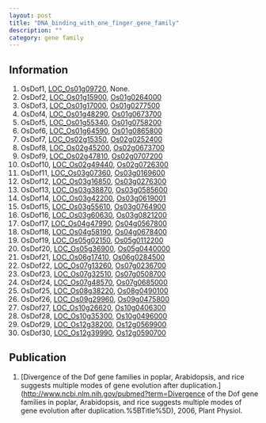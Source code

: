 ```yaml
---
layout: post
title: "DNA_binding_with_one_finger_gene_family"
description: ""
category: gene family
---
```


## Information
1. OsDof1, [LOC_Os01g09720](http://rice.plantbiology.msu.edu/cgi-bin/ORF_infopage.cgi?orf=LOC_Os01g09720), None.
2. OsDof2, [LOC_Os01g15900](http://rice.plantbiology.msu.edu/cgi-bin/ORF_infopage.cgi?orf=LOC_Os01g15900), [Os01g0264000](http://rapdb.dna.affrc.go.jp/viewer/gbrowse_details/irgsp1?name=Os01g0264000)
3. OsDof3, [LOC_Os01g17000](http://rice.plantbiology.msu.edu/cgi-bin/ORF_infopage.cgi?orf=LOC_Os01g17000), [Os01g0277500](http://rapdb.dna.affrc.go.jp/viewer/gbrowse_details/irgsp1?name=Os01g0277500)
4. OsDof4, [LOC_Os01g48290](http://rice.plantbiology.msu.edu/cgi-bin/ORF_infopage.cgi?orf=LOC_Os01g48290), [Os01g0673700](http://rapdb.dna.affrc.go.jp/viewer/gbrowse_details/irgsp1?name=Os01g0673700)
5. OsDof5, [LOC_Os01g55340](http://rice.plantbiology.msu.edu/cgi-bin/ORF_infopage.cgi?orf=LOC_Os01g55340), [Os01g0758200](http://rapdb.dna.affrc.go.jp/viewer/gbrowse_details/irgsp1?name=Os01g0758200)
6. OsDof6, [LOC_Os01g64590](http://rice.plantbiology.msu.edu/cgi-bin/ORF_infopage.cgi?orf=LOC_Os01g64590), [Os01g0865800](http://rapdb.dna.affrc.go.jp/viewer/gbrowse_details/irgsp1?name=Os01g0865800)
7. OsDof7, [LOC_Os02g15350](http://rice.plantbiology.msu.edu/cgi-bin/ORF_infopage.cgi?orf=LOC_Os02g15350), [Os02g0252400](http://rapdb.dna.affrc.go.jp/viewer/gbrowse_details/irgsp1?name=Os02g0252400)
8. OsDof8, [LOC_Os02g45200](http://rice.plantbiology.msu.edu/cgi-bin/ORF_infopage.cgi?orf=LOC_Os02g45200), [Os02g0673700](http://rapdb.dna.affrc.go.jp/viewer/gbrowse_details/irgsp1?name=Os02g0673700)
9. OsDof9, [LOC_Os02g47810](http://rice.plantbiology.msu.edu/cgi-bin/ORF_infopage.cgi?orf=LOC_Os02g47810), [Os02g0707200](http://rapdb.dna.affrc.go.jp/viewer/gbrowse_details/irgsp1?name=Os02g0707200)
10. OsDof10, [LOC_Os02g49440](http://rice.plantbiology.msu.edu/cgi-bin/ORF_infopage.cgi?orf=LOC_Os02g49440), [Os02g0726300](http://rapdb.dna.affrc.go.jp/viewer/gbrowse_details/irgsp1?name=Os02g0726300)
11. OsDof11, [LOC_Os03g07360](http://rice.plantbiology.msu.edu/cgi-bin/ORF_infopage.cgi?orf=LOC_Os03g07360), [Os03g0169600](http://rapdb.dna.affrc.go.jp/viewer/gbrowse_details/irgsp1?name=Os03g0169600)
12. OsDof12, [LOC_Os03g16850](http://rice.plantbiology.msu.edu/cgi-bin/ORF_infopage.cgi?orf=LOC_Os03g16850), [Os03g0276300](http://rapdb.dna.affrc.go.jp/viewer/gbrowse_details/irgsp1?name=Os03g0276300)
13. OsDof13, [LOC_Os03g38870](http://rice.plantbiology.msu.edu/cgi-bin/ORF_infopage.cgi?orf=LOC_Os03g38870), [Os03g0585600](http://rapdb.dna.affrc.go.jp/viewer/gbrowse_details/irgsp1?name=Os03g0585600)
14. OsDof14, [LOC_Os03g42200](http://rice.plantbiology.msu.edu/cgi-bin/ORF_infopage.cgi?orf=LOC_Os03g42200), [Os03g0619001](http://rapdb.dna.affrc.go.jp/viewer/gbrowse_details/irgsp1?name=Os03g0619001)
15. OsDof15, [LOC_Os03g55610](http://rice.plantbiology.msu.edu/cgi-bin/ORF_infopage.cgi?orf=LOC_Os03g55610), [Os03g0764900](http://rapdb.dna.affrc.go.jp/viewer/gbrowse_details/irgsp1?name=Os03g0764900)
16. OsDof16, [LOC_Os03g60630](http://rice.plantbiology.msu.edu/cgi-bin/ORF_infopage.cgi?orf=LOC_Os03g60630), [Os03g0821200](http://rapdb.dna.affrc.go.jp/viewer/gbrowse_details/irgsp1?name=Os03g0821200)
17. OsDof17, [LOC_Os04g47990](http://rice.plantbiology.msu.edu/cgi-bin/ORF_infopage.cgi?orf=LOC_Os04g47990), [Os04g0567800](http://rapdb.dna.affrc.go.jp/viewer/gbrowse_details/irgsp1?name=Os04g0567800)
18. OsDof18, [LOC_Os04g58190](http://rice.plantbiology.msu.edu/cgi-bin/ORF_infopage.cgi?orf=LOC_Os04g58190), [Os04g0678400](http://rapdb.dna.affrc.go.jp/viewer/gbrowse_details/irgsp1?name=Os04g0678400)
19. OsDof19, [LOC_Os05g02150](http://rice.plantbiology.msu.edu/cgi-bin/ORF_infopage.cgi?orf=LOC_Os05g02150), [Os05g0112200](http://rapdb.dna.affrc.go.jp/viewer/gbrowse_details/irgsp1?name=Os05g0112200)
20. OsDof20, [LOC_Os05g36900](http://rice.plantbiology.msu.edu/cgi-bin/ORF_infopage.cgi?orf=LOC_Os05g36900), [Os05g0440000](http://rapdb.dna.affrc.go.jp/viewer/gbrowse_details/irgsp1?name=Os05g0440000)
21. OsDof21, [LOC_Os06g17410](http://rice.plantbiology.msu.edu/cgi-bin/ORF_infopage.cgi?orf=LOC_Os06g17410), [Os06g0284500](http://rapdb.dna.affrc.go.jp/viewer/gbrowse_details/irgsp1?name=Os06g0284500)
22. OsDof22, [LOC_Os07g13260](http://rice.plantbiology.msu.edu/cgi-bin/ORF_infopage.cgi?orf=LOC_Os07g13260), [Os07g0236700](http://rapdb.dna.affrc.go.jp/viewer/gbrowse_details/irgsp1?name=Os07g0236700)
23. OsDof23, [LOC_Os07g32510](http://rice.plantbiology.msu.edu/cgi-bin/ORF_infopage.cgi?orf=LOC_Os07g32510), [Os07g0508700](http://rapdb.dna.affrc.go.jp/viewer/gbrowse_details/irgsp1?name=Os07g0508700)
24. OsDof24, [LOC_Os07g48570](http://rice.plantbiology.msu.edu/cgi-bin/ORF_infopage.cgi?orf=LOC_Os07g48570), [Os07g0685000](http://rapdb.dna.affrc.go.jp/viewer/gbrowse_details/irgsp1?name=Os07g0685000)
25. OsDof25, [LOC_Os08g38220](http://rice.plantbiology.msu.edu/cgi-bin/ORF_infopage.cgi?orf=LOC_Os08g38220), [Os08g0490100](http://rapdb.dna.affrc.go.jp/viewer/gbrowse_details/irgsp1?name=Os08g0490100)
26. OsDof26, [LOC_Os09g29960](http://rice.plantbiology.msu.edu/cgi-bin/ORF_infopage.cgi?orf=LOC_Os09g29960), [Os09g0475800](http://rapdb.dna.affrc.go.jp/viewer/gbrowse_details/irgsp1?name=Os09g0475800)
27. OsDof27, [LOC_Os10g26620](http://rice.plantbiology.msu.edu/cgi-bin/ORF_infopage.cgi?orf=LOC_Os10g26620), [Os10g0406300](http://rapdb.dna.affrc.go.jp/viewer/gbrowse_details/irgsp1?name=Os10g0406300)
28. OsDof28, [LOC_Os10g35300](http://rice.plantbiology.msu.edu/cgi-bin/ORF_infopage.cgi?orf=LOC_Os10g35300), [Os10g0496000](http://rapdb.dna.affrc.go.jp/viewer/gbrowse_details/irgsp1?name=Os10g0496000)
29. OsDof29, [LOC_Os12g38200](http://rice.plantbiology.msu.edu/cgi-bin/ORF_infopage.cgi?orf=LOC_Os12g38200), [Os12g0569900](http://rapdb.dna.affrc.go.jp/viewer/gbrowse_details/irgsp1?name=Os12g0569900)
30. OsDof30, [LOC_Os12g39990](http://rice.plantbiology.msu.edu/cgi-bin/ORF_infopage.cgi?orf=LOC_Os12g39990), [Os12g0590700](http://rapdb.dna.affrc.go.jp/viewer/gbrowse_details/irgsp1?name=Os12g0590700)

## Publication
1. [Divergence of the Dof gene families in poplar, Arabidopsis, and rice suggests multiple modes of gene evolution after duplication.](http://www.ncbi.nlm.nih.gov/pubmed?term=Divergence of the Dof gene families in poplar, Arabidopsis, and rice suggests multiple modes of gene evolution after duplication.%5BTitle%5D), 2006, Plant Physiol.


